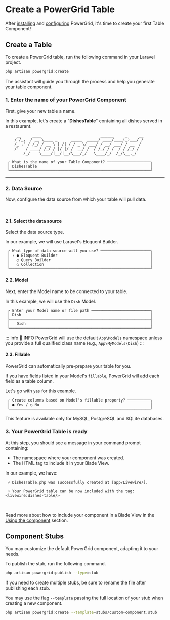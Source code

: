 # Create a PowerGrid Table

After [installing](install.html#installation) and [configuring](configure.html?id=configure#configure) PowerGrid, it's time to create your first Table Component!

## Create a Table

To create a PowerGrid table, run the following command in your Laravel project.

```bash
php artisan powergrid:create  
```

The assistant will guide you through the process and help you generate your table component.

### 1. Enter the name of your PowerGrid Component

First, give your new table a name.

In this example, let's create a "__DishesTable__" containing all dishes served in a restaurant.

```plain
     __     ____                          ______     _     __
    / /_,  / __ \____ _      _____  _____/ ____/____(_)___/ /
    /_ ,' / /_/ / __ \ | /| / / _ \/ ___/ / __/ ___/ / __  / 
    /'   / ____/ /_/ / |/ |/ /  __/ /  / /_/ / /  / / /_/ /  
        /_/    \____/|__/|__/\___/_/   \____/_/  /_/\__,_/     

 ┌ What is the name of your Table Component? ───────────────────┐
 │ DishesTable                                                  │
 └──────────────────────────────────────────────────────────────┘
```

---

### 2. Data Source

Now, configure the data source from which your table will pull data.

<br/>

#### 2.1. Select the data source

Select the data source type.

In our example, we will use Laravel's Eloquent Builder.

```plain
 ┌ What type of data source will you use? ──────────────────────┐
 │ › ● Eloquent Builder                                         │
 │   ○ Query Builder                                            │
 │   ○ Collection                                               │
 └──────────────────────────────────────────────────────────────┘
```

#### 2.2. Model

Next, enter the Model name to be connected to your table.

In this example, we will use the `Dish` Model.

```plain
 ┌ Enter your Model name or file path ──────────────────────────┐
 │ Dish                                                         │
 ├──────────────────────────────────────────────────────────────┤
 │   Dish                                                       │
 └──────────────────────────────────────────────────────────────┘
```

::: info 📝 INFO
PowerGrid will use the default `App\Models` namespace unless you provide a full qualified class name (e.g., `App\MyModels\Dish`)
:::

#### 2.3. Fillable

PowerGrid can automatically pre-prepare your table for you.

If you have fields listed in your Model's `fillable`, PowerGrid will add each field as a table column.

Let's go with `yes` for this example.

```plain
 ┌ Create columns based on Model's fillable property? ──────────┐
 │ ● Yes / ○ No                                                 │
 └──────────────────────────────────────────────────────────────┘
```

This feature is available only for MySQL, PostgreSQL and SQLite databases.

### 3. Your PowerGrid Table is ready

At this step, you should see a message in your command prompt containing:

- The namespace where your component was created.
- The HTML tag to include it in your Blade View.

In our example, we have:

```plain
 ⚡ DishesTable.php was successfully created at [app/Livewire/].

 ⚡ Your PowerGrid table can be now included with the tag: <livewire:dishes-table/>
```

<br/>

Read more about how to include your component in a Blade View in the [Using the component](/get-started/using-the-component) section.

## Component Stubs

You may customize the default PowerGrid component, adapting it to your needs.

To publish the stub, run the following command.

```bash
php artisan powergrid:publish --type=stub
```

If you need to create multiple stubs, be sure to rename the file after publishing each stub.

You may use the flag `--template` passing the full location of your stub when creating a new component.

```bash
php artisan powergrid:create --template=stubs/custom-component.stub
```
